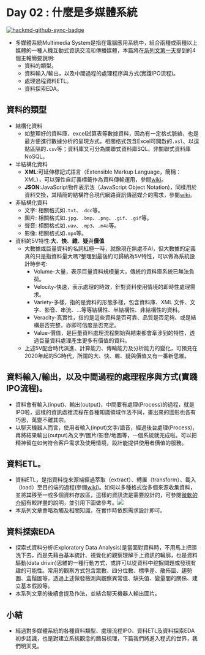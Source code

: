 # Day 02 : 什麼是多媒體系統

[![hackmd-github-sync-badge](https://hackmd.io/MiyStAQsTOSPbBXF1OKyIg/badge)](https://hackmd.io/MiyStAQsTOSPbBXF1OKyIg)

-   多媒體系統Multimedia System是指在電腦應用系統中，組合兩種或兩種以上媒體的一種人機互動式資訊交流和傳播媒體，本篇將在[系列文第一天](https://ithelp.ithome.com.tw/articles/10233234)提到的4個主軸簡要說明:
    -   資料的類型。
    -   資料輸入/輸出，以及中間過程的處理程序與方式(實踐IPO流程)。
    -   處理過程資料ETL。
    -   資料探索EDA。

資料的類型
-----

-   結構化資料
    -   如整理好的資料庫、excel試算表等數據資料，因為有一定格式脈絡，也是最方便進行數據分析的呈現方式，相關格式包含Excel可開啟的`.xsl`、以逗點區隔的`.csv`等；資料庫又可分為關聯式資料庫SQL、非關聯式資料庫NoSQL。
-   半結構化資料
    -   **XML**:可延伸標記式語言（Extensible Markup Language，簡稱：XML），可以彈性自訂義標籤作為資料傳輸運用，參閱[wiki](https://zh.wikipedia.org/wiki/XML)。
    -   **JSON**:JavaScript物件表示法（JavaScript Object Notation)，同樣用於資料交換，其精簡的結構符合現代網路資訊傳遞媒介的需求，參閱[wiki](https://zh.wikipedia.org/wiki/JSON)。
-   非結構化資料
    -   文字: 相關格式如`.txt`、`.doc`等。
    -   圖片: 相關格式如`.jpg`、`.bmp`、`.png`、`.gif`、`.gif`等。
    -   聲音: 相關格式如`.wav`、`.mp3`、`.m4a`等。
    -   影像: 相關格式如`.mp4`等。
-   資料的5V特性:**大**、**快**、**雜**、**疑**與**價值**
    -   大數據或巨量資料的名詞紅極一時，就像現在無處不AI，但大數據的定義真的只是指資料量大嗎?整理到最後約可歸納為5V特性，可以做為系統設計時參考:
        -   Volume-大量，表示巨量資料規模量大，傳統的資料庫系統已無法負荷。
        -   Velocity-快速，表示處理的時效，針對資料使用情境的即時性處理需求。
        -   Variety-多樣，指的是資料的形態多樣，包含資料庫、XML 文件、文字、影音、串流、…等等結構性、半結構性、非結構性的資料。
        -   Veracity-真實性，指的是這些資料是否可靠、品質是否足夠、或是結構是否完整，亦即可信度是否充足。
        -   Value-價值，是巨量資料處理流程開始與結束都會牽涉到的特性，透過巨量資料處理產生更多有價值的資料。
    -   上述5V配合時代演進、計算能力、傳輸能力及分析能力的變化，可預見在2020年起的5G時代，所謂的大、快、雜、疑與價值又有一番新思維。

資料輸入/輸出，以及中間過程的處理程序與方式(實踐IPO流程)。
--------------------------------

-   資料會有輸入(input)、輸出(output)，中間要有處理(Process)的過程，就是IPO啦，這樣的資訊處裡流程在各種知識領域作法不同，畫出來的圖形也各有巧思，萬變不離其宗。
-   以聊天機器人而言，使用者輸入(input)文字/語音，經過後台處理(Process)，再將結果輸出(output)為文字/圖片/影音/地圖等，一個系統就完成啦。可以把精神留在如何符合客戶需求及使用情境，設計能提供使用者價值的服務。

資料ETL。
------

-   資料ETL，是指資料從來源端經過萃取（extract）、轉置（transform）、載入（load）至目的端的過程(參閱[wiki](https://zh.wikipedia.org/wiki/ETL))。如何以多種格式從多個來源收集資料，並將其移至一或多個資料存放區，這樣的資訊流是需要設計的，可參閱[微軟的介紹](https://docs.microsoft.com/zh-tw/azure/architecture/data-guide/relational-data/etl)有較詳盡的說明，並引用下圖做參考。![](https://docs.microsoft.com/zh-tw/azure/architecture/data-guide/images/etl.png)
-   本系列文章會略為觸及相關知識，在實作時依照需求設計即可。

資料探索EDA
-------

-   探索式資料分析(Exploratory Data Analysis)是當面對資料時，不用馬上把頭洗下去，而是先藉由基本統計、視覺化的觀察理解手上資訊的輪廓，也是資料驅動(data drivin)思維的一種行動方式，或許可以從資料中挖掘問題或發現有趣的可能性。常用的觀察方式包含眾數、四分位數、標準差、散佈圖、趨勢圖、盒鬚圖等，透過上述做發檢測與觀察異常值、缺失值、變量間的關係、建立基本假設等。
-   本系列文章的後續會提及作法，並結合聊天機器人輸出圖片。

小結
--

-   經過對多媒體系統的各種資料類型、處理流程IPO、資料ETL及資料探索EDA初步認識，也是對建立系統觀念的簡易梳理，下篇我們將進入程式的世界，我們明天見。

